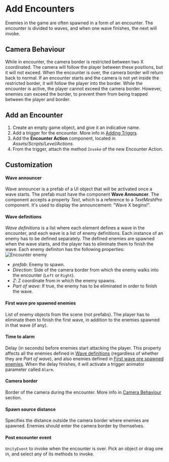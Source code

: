 # Add Encounters

Enemies in the game are often spawned in a form of an encounter. The encounter is divided to waves, and when one wave finishes, the next will invoke.

## Camera Behaviour

While in encounter, the camera border is restricted between two X coordinated. The camera will follow the player between these positions, but it will not exceed. When the encounter is over, the camera border will return back to normal. If an encounter starts and the camera is not yet inside the restricted border, it will follow the player into the border. While the encounter is active, the player cannot exceed the camera border. However, enemies can exceed the border, to prevent them from being trapped between the player and border.

## Add an Encounter

1. Create an empty game object, and give it an indicative name.
2. Add a trigger for the encounter. More info in [Adding Triggrs](../manual/add-triggers.md).
3. Add the **Encounter Action** component, located in *Assets/Scripts/Level/Actions*.
4. From the trigger, attach the method `Invoke` of the new Encounter Action.

## Customization

#### Wave announcer

Wave announcer is a prefab of a UI object that will be activated once a wave starts. The prefab must have the component **Wave Announcer**. The component accepts a property *Text*, which is a reference to a *TextMeshPro* component. It's used to display the announcement: "Wave X begins!".

#### Wave definitions

*Wave definitions* is a list where each element defines a wave in the encounter, and each wave is a list of enemy definitions. Each instance of an enemy has to be defined separately. The defined enemies are spawned when the wave starts, and the player has to eliminate them to finish the wave. Each enemy definiton has the following properties:
![Encounter enemy](../resources/EncounterEnemy.png)

* *prefab*:  Enemy to spawn.
* *Direction*: Side of the camera border from which the enemy walks into the encounter (`Left` or `Right`).
* *Z*: Z coordinate from in which the enemy spawns.
* *Part of wave*: If true, the enemy has to be eliminated in order to finish the wave.

#### First wave pre spawned enemies

List of enemy objects from the scene (not prefabs). The player has to eliminate them to finish the first wave, in addition to the enemies spawned in that wave (if any).

#### Time to alarm

Delay (in seconds) before enemies start attacking the player. This property affects all the enemies defined in [Wave definitions](#wave-definitions) (regardless of whether they are *Part of wave*), and also enemies defined in [First wave pre spawned enemies](#first-wave-pre-spawned-enemies). When the delay finishes, it will activate a trigger animator parameter called `Alarm`.

#### Camera border

Border of the camera during the encounter. More info in [Camera Behaviour](#camera-behaviour) section.

#### Spawn source distance

Specifies the distance outside the camera border where enemies are spawned. Enemies should enter the camera border by themselves.

#### Post encounter event

`UnityEvent` to invoke when the encounter is over. Pick an object or drag one in, and select any of its methods to invoke.